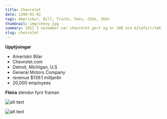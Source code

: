 ```yaml
---
title: Chevrolet
date: 1399-01-01
tags: Amerískur, Bíll, Trucks, Vans, CUVs, SUVs
thumbnail: img/chevy.jpg
summary: 1911 3 november var chevrolet gert og er 108 ára bílafyrirtæki og hofundur fyrirtaeksins eru Louis Chevrolet og William C. Durant og bílarnir eru gefnir út allstadar nema í Sudur-Asíu, Sudur-Afríku, Hong Kong, Macau, Taiwan, Nordur-Koreu, Cuba, Iran, Sudan og Sýríu. Chevrolet.com er vefsída þeirra. Amerískur bíll. William C. Durant started the company on November 3, 1911.
slug: chevrolet
---
```

__Upplýsingar__

+ Amerískir Bílar
+ Chevrolet.com
+ Detroit, Michigan, U.S
+ General Motors Company
+ revenue  $139.1 milljarðir
+ 20,000 employees

__Fleira__
 stendur  fyrir framan


![alt text](https://www.chevrolet.com/content/dam/chevrolet/na/us/english/retail/january-2020/phase-1/homepage/01-images/silverado-xl-masthead-2500x1000.jpg?imwidth=960)

![alt text](https://photos.classiccars.com/cc-temp/listing/121/891/16119579-1968-chevrolet-el-camino-std.jpg)